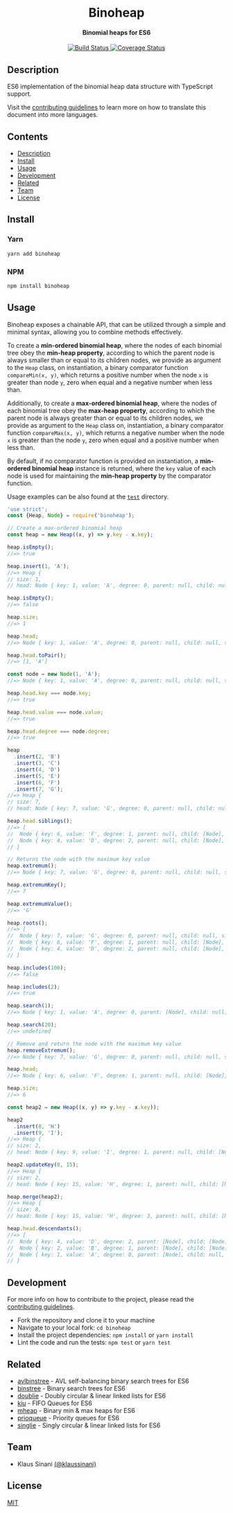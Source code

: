<h1 align="center">
  Binoheap
</h1>

<h4 align="center">
  Binomial heaps for ES6
</h4>

<p align="center">
  <a href="https://travis-ci.com/klaussinani/binoheap">
    <img alt="Build Status" src="https://travis-ci.com/klaussinani/binoheap.svg?branch=master">
  </a>
  <a href='https://coveralls.io/github/klaussinani/binoheap?branch=master'>
    <img alt="Coverage Status" src="https://coveralls.io/repos/github/klaussinani/binoheap/badge.svg?branch=master">
  </a>
</p>

## Description

ES6 implementation of the binomial heap data structure with TypeScript support.

Visit the [contributing guidelines](https://github.com/klaussinani/binoheap/blob/master/contributing.md#translating-documentation) to learn more on how to translate this document into more languages.

## Contents

- [Description](#description)
- [Install](#install)
- [Usage](#usage)
- [Development](#development)
- [Related](#related)
- [Team](#team)
- [License](#license)

## Install

### Yarn

```bash
yarn add binoheap
```

### NPM

```bash
npm install binoheap
```

## Usage

Binoheap exposes a chainable API, that can be utilized through a simple and minimal syntax, allowing you to combine methods effectively.

To create a **min-ordered binomial heap**, where the nodes of each binomial tree obey the **min-heap property**, according to which the parent node is always smaller than or equal to its children nodes, we provide as argument to the `Heap` class, on instantiation, a binary comparator function `compareMin(x, y)`, which returns a positive number when the node `x` is greater than node `y`, zero when equal and a negative number when less than.

Additionally, to create a **max-ordered binomial heap**, where the nodes of each binomial tree obey the **max-heap property**, according to which the parent node is always greater than or equal to its children nodes, we provide as argument to the `Heap` class on, instantiation, a binary comparator function `compareMax(x, y)`, which returns a negative number when the node `x` is greater than the node `y`, zero when equal and a positive number when less than.

By default, if no comparator function is provided on instantiation, a **min-ordered binomial heap** instance is returned, where the `key` value of each node is used for maintaining the **min-heap property** by the comparator function.

Usage examples can be also found at the [`test`](https://github.com/klaussinani/binoheap/tree/master/test) directory.

```js
'use strict';
const {Heap, Node} = require('binoheap');

// Create a max-ordered binomial heap
const heap = new Heap((x, y) => y.key - x.key);

heap.isEmpty();
//=> true

heap.insert(1, 'A');
//=> Heap { 
// size: 1,
// head: Node { key: 1, value: 'A', degree: 0, parent: null, child: null, sibling: null } }

heap.isEmpty();
//=> false

heap.size;
//=> 1

heap.head;
//=> Node { key: 1, value: 'A', degree: 0, parent: null, child: null, sibling: null }

heap.head.toPair();
//=> [1, 'A']

const node = new Node(1, 'A');
//=> Node { key: 1, value: 'A', degree: 0, parent: null, child: null, sibling: null }

heap.head.key === node.key;
//=> true

heap.head.value === node.value;
//=> true

heap.head.degree === node.degree;
//=> true

heap
  .insert(2, 'B')
  .insert(3, 'C')
  .insert(4, 'D')
  .insert(5, 'E')
  .insert(6, 'F')
  .insert(7, 'G');
//=> Heap { 
// size: 7,
// head: Node { key: 7, value: 'G', degree: 0, parent: null, child: null, sibling: [Node] } }

heap.head.siblings();
//=> [
//  Node { key: 6, value: 'F', degree: 1, parent: null, child: [Node], sibling: [Node] },
//  Node { key: 4, value: 'D', degree: 2, parent: null, child: [Node], sibling: null }
// ]

// Returns the node with the maximum key value
heap.extremum();
//=> Node { key: 7, value: 'G', degree: 0, parent: null, child: null, sibling: [Node] }

heap.extremumKey();
//=> 7

heap.extremumValue();
//=> 'G'

heap.roots();
//=> [
//  Node { key: 7, value: 'G', degree: 0, parent: null, child: null, sibling: [Node] },
//  Node { key: 6, value: 'F', degree: 1, parent: null, child: [Node], sibling: [Node] },
//  Node { key: 4, value: 'D', degree: 2, parent: null, child: [Node], sibling: null }
// ]

heap.includes(100);
//=> false

heap.includes(2);
//=> true

heap.search(1);
//=> Node { key: 1, value: 'A', degree: 0, parent: [Node], child: null, sibling: null }

heap.search(20);
//=> undefined

// Remove and return the node with the maximum key value
heap.removeExtremum();
//=> Node { key: 7, value: 'G', degree: 0, parent: null, child: null, sibling: [Node] }

heap.head;
//=> Node { key: 6, value: 'F', degree: 1, parent: null, child: [Node], sibling: [Node] }

heap.size;
//=> 6

const heap2 = new Heap((x, y) => y.key - x.key));

heap2
  .insert(8, 'H')
  .insert(9, 'I');
//=> Heap { 
// size: 2,
// head: Node { key: 9, value: 'I', degree: 1, parent: null, child: [Node], sibling: null } }

heap2.updateKey(8, 15);
//=> Heap { 
// size: 2,
// head: Node { key: 15, value: 'H', degree: 1, parent: null, child: [Node], sibling: null } }

heap.merge(heap2);
//=> Heap { 
// size: 8,
// head: Node { key: 15, value: 'H', degree: 3, parent: null, child: [Node], sibling: null } }

heap.head.descendants();
//=> [
//  Node { key: 4, value: 'D', degree: 2, parent: [Node], child: [Node], sibling: [Node] }
//  Node { key: 2, value: 'B', degree: 1, parent: [Node], child: [Node], sibling: [Node] },
//  Node { key: 1, value: 'A', degree: 0, parent: [Node], child: null, sibling: null },
// ]
```

## Development

For more info on how to contribute to the project, please read the [contributing guidelines](https://github.com/klaussinani/binoheap/blob/master/contributing.md).

- Fork the repository and clone it to your machine
- Navigate to your local fork: `cd binoheap`
- Install the project dependencies: `npm install` or `yarn install`
- Lint the code and run the tests: `npm test` or `yarn test`

## Related

- [avlbinstree](https://github.com/klaussinani/avlbinstree) - AVL self-balancing binary search trees for ES6
- [binstree](https://github.com/klaussinani/binstree) - Binary search trees for ES6
- [doublie](https://github.com/klaussinani/doublie) - Doubly circular & linear linked lists for ES6
- [kiu](https://github.com/klaussinani/kiu) - FIFO Queues for ES6
- [mheap](https://github.com/klaussinani/mheap) - Binary min & max heaps for ES6
- [prioqueue](https://github.com/klaussinani/prioqueue) - Priority queues for ES6
- [singlie](https://github.com/klaussinani/singlie) - Singly circular & linear linked lists for ES6

## Team

- Klaus Sinani [(@klaussinani)](https://github.com/klaussinani)

## License

[MIT](https://github.com/klaussinani/binoheap/blob/master/license.md)
